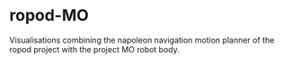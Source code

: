 # ropod-MO
Visualisations combining the napoleon navigation motion planner of the ropod project with the project MO robot body.
